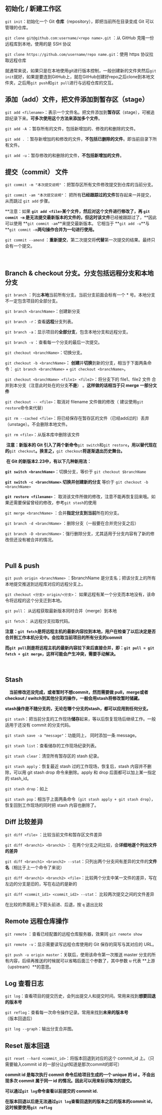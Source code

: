 ## 初始化 / 新建工作区

`git init`：初始化一个 Git **仓库**（repository），即把当前所在目录变成 Git 可以管理的仓库。

`git clone git@github.com:username/<repo name>.git` ：从 GitHub 克隆一份远程库到本地，使用的是 SSH 协议

`git clone https://github.com/username/repo name.git`：使用 https 协议拉取远程仓库

就通常来说，如果只是在本地使用git进行版本控制，一般创建新的文件夹然后`git init`就好，如果是要连到GitHub上，就在GitHub创建好repo之后clone到本地文件夹，之后用`git push`和`git pull`进行与远程仓库的交互。 



## 添加（add）文件，把文件添加到**暂存区**（stage）

`git add <filename>`：<filename>表示一个文件名。把文件添加到**暂存区**（stage），可被追踪纪录下来。**可多次使用这个方法来添加多个文件**。

`git add -A` ：暂存所有的文件，包括新增加的、修改的和删除的文件。

`git add .` ：暂存新增加的和修改的文件，**不包括已删除的文件**。即当前目录下所有文件。

`git add -u`：暂存修改的和删除的文件，**不包括新增加的文件**。





## 提交（commit） 文件

`git commit -m "本次提交说明"` ：把暂存区所有文件修改提交到仓库的当前分支。

`git commit -am "本次提交说明"`： 把所有**已经跟踪过的文件**暂存起来一并提交，从而跳过 `git add` 步骤。



**注意：如果 **`git add <file>`某个文件，然后对这个文件进行修改了，再 **`git commit -m`** 是无法提交最新版本的文件的，但这时该文件**已经被跟踪过了，**因此可以使用 **`git commit -am`**来提交最新版本。 它相当于 **`git add -u`**与 **`git commit –m`**两句操作合并为一句进行使用。**



`git commit --amend` ：**重新提交**，第二次提交将**代替**第一次提交的结果。最终只会有一个提交。

　　

## Branch & checkout 分支。分支包括远程分支和本地分支

`git branch` ：列出**本地**当前所有分支。当前分支前面会标有一个 * 号。本地分支不一定包含项目的全部分支。

`git branch <branchName>`：创建新分支 

`git branch -r`：查看**远程**分支列表。

`git branch -a`：显示项目的**全部分支**，包含本地分支和远程分支。 

`git branch -v` ：查看每一个分支的最后一次提交。



`git checkout <branchName>`：切换分支。 

`git checkout -b <branchName>`**：** **创建**并**切换**到新的分支，相当于下面两条命令：      `git branch <branchName>` + `git checkout <branchName>`。



`git checkout <branchName> <file1> <file2>`：将分支下的 file1、file2 文件 合并到本分支（注意此时处在的分支**不是**<branchName>） 。**这样做的话相当于只 merge 一部分文件**

`git checkout -- <file>`：取消对 filename 文件做的修改（ 建议使用`git restore`命令来代替） 

`git rm --cached <file>`：将已经保存在暂存区的文件（已经add过的）丢弃（unstage）。不会删除本地文件。

`git rm <file>`：从版本库中删除该文件  



​    **注意：新版本的 Git 引入了两个新命令**`git switch`和`git restore`**，用以替代现在的**`git checkout`**。换言之，**`git checkout`**将逐渐退出历史舞台。**

​    **在 Git 的新版本2.23中，有以下几种新用法：**

**`git switch <branchName>`**：切换分支，等价于 `git checkout $branchName`

**`git switch -c <branchName>`**.**切换并创建新的分支** 等价于 `git checkout -b <branchName>`

**`git restore <filename>`**： 取消该文件所做的修改，注意不能再恢复回来哦。如果还需要保留曾经的修改，参考`git stash`的使用





`git merge <branchName>` ：合并**指定分支到当前**所在的分支。

`git branch -d <branchName>` ：删除分支（一般要在合并完分支之后）

`git branch -D <branchName>`：强行删除分支，尤其适用于分支内容有了新的修改但还没有被合并的情况。 

　　

## Pull & push

`git push origin <branchName>` ：$branchName 是分支名；把该分支上的所有本地提交推送到远程库对应的远程分支上。

`git checkout <分支> origin/<分支>`： 如果远程有某一个分支而本地没有，该命令将远程的这个分支迁到本地。

`git pull`： 从远程获取最新版本同时合并（merge）到本地

`git fetch`： 从远程分支拉取代码。



**注意：`git fetch`是将远程主机的最新内容拉到本地，用户在检查了以后决定是否合并到工作本机分支中。会拉取当前项目的所有分支的commit**

​    **而`git pull`则是将远程主机的最新内容拉下来后直接合并，即：`git pull = git fetch + git merge`，这样可能会产生冲突，需要手动解决。**

　　

## Stash

&emsp;**当前修改还没完成，或者暂时不想commit，然而需要做 pull，merge或者 checkout / switch到其他分支的操作，一般会用stash将修改暂时储藏。**

​    **stash操作是不随分支的，无论在哪个分支的stash，都可以应用到任何分支。**



`git stash`：把当前分支的工作现场**储存**起来，等以后恢复现场后继续工作。一般适用于还没有 commit 的分支代码。

`git stash save -a "message"`：功能同上， 同时添加一条 message。

`git stash list`：查看储存的工作现场纪录列表。 

`git stash clear`：清空所有暂存区的 stash 纪录。

`git stash apply`：恢复最近 stash 过的工作现场，恢复后，stash 内容并不删除，可以用 git stash drop 命令来删除。apply 和 drop 后面都可以加上某一指定的 stash_id。

`git stash drop`：如上 

`git stash pop`：相当于上面两条命令（`git stash apply + git stash drop`），恢复回到工作现场的同时把 stash 内容也删除了。 




## Diff 比较差异

`git diff <file>` ：比较当前文件和暂存区文件差异

`git diff <branch1> <branch2>` ： 在两个分支之间比较，会**详细地逐个列出文件的差异**

`git diff <branch1> <branch2> --stat`：只列出两个分支间有差异的文件的**文件名**（相比于上一个命令了来说） 

`git diff <branch1> <branch2> <file>`：比较两个分支中某一文件的差异，写在左边的分支是旧的，写在右边的是新的

`git diff <commit_id1> <commit_id2> --stat`： 比较两次提交之间的文件差异

在比较的界面用上下箭头前进、后退，按 `q` 退出比较 



## **Remote 远程仓库操作**

`git remote` ：查看已经配置的远程仓库服务器，效果同 `git remote show`

`git remote -v`：显示需要读写远程仓库使用的 Git 保存的简写与其对应的 URL。 

`git push -u origin master`：关联后，使用该命令第一次推送 master 分支的所有内容，后续再推送的时候就可以省略后面三个参数了，其中参数 u 代表 **上游（upstream）**的意思。



## **Log 查看日志**

`git log`：查看项目的提交历史，会列出提交人和提交时间。常用来找到**想要回退的版本号**

`git reflog`：查看每一次命令操作记录。常用来找到**未来的版本号**（版本回退后） 

`git log --graph`：输出分支合并图。



## Reset 版本回退

`git reset --hard <commit_id>`：将版本回退到对应的这个 commit_id 上。（只需要输入commit id 的一部分让git知道是那次commit的即可）



**commit id 是每次执行 commit 命令后给项目生成的一个 unique 的 id 。不会出现多次 commit 属于同一 id 的情况。因此可以用来标识每次的提交。**

**可以通过`git log`命令查看以前提交的 commit id.** 

**在版本回退以后是无法通过`git log`查看回退到的版本之后的版本的commit id，这时候要使用`git reflog`**
